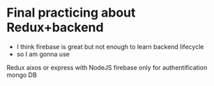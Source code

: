 # Final practicing about Redux+backend

- I think firebase is great but not enough to learn backend lifecycle
- so I am gonna use

Redux
aixos or express with NodeJS
firebase only for authentification
mongo DB
